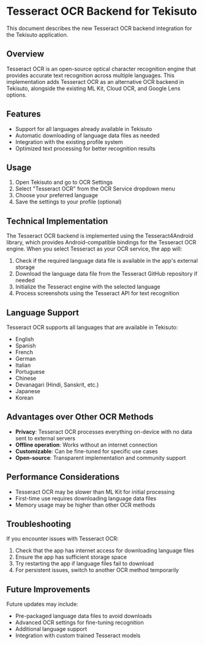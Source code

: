 # Tesseract OCR Backend for Tekisuto

This document describes the new Tesseract OCR backend integration for the Tekisuto application.

## Overview

Tesseract OCR is an open-source optical character recognition engine that provides accurate text recognition across multiple languages. This implementation adds Tesseract OCR as an alternative OCR backend in Tekisuto, alongside the existing ML Kit, Cloud OCR, and Google Lens options.

## Features

- Support for all languages already available in Tekisuto
- Automatic downloading of language data files as needed
- Integration with the existing profile system
- Optimized text processing for better recognition results

## Usage

1. Open Tekisuto and go to OCR Settings
2. Select "Tesseract OCR" from the OCR Service dropdown menu
3. Choose your preferred language
4. Save the settings to your profile (optional)

## Technical Implementation

The Tesseract OCR backend is implemented using the Tesseract4Android library, which provides Android-compatible bindings for the Tesseract OCR engine. When you select Tesseract as your OCR service, the app will:

1. Check if the required language data file is available in the app's external storage
2. Download the language data file from the Tesseract GitHub repository if needed
3. Initialize the Tesseract engine with the selected language
4. Process screenshots using the Tesseract API for text recognition

## Language Support

Tesseract OCR supports all languages that are available in Tekisuto:

- English
- Spanish
- French
- German
- Italian
- Portuguese
- Chinese
- Devanagari (Hindi, Sanskrit, etc.)
- Japanese
- Korean

## Advantages over Other OCR Methods

- **Privacy**: Tesseract OCR processes everything on-device with no data sent to external servers
- **Offline operation**: Works without an internet connection
- **Customizable**: Can be fine-tuned for specific use cases
- **Open-source**: Transparent implementation and community support

## Performance Considerations

- Tesseract OCR may be slower than ML Kit for initial processing
- First-time use requires downloading language data files
- Memory usage may be higher than other OCR methods

## Troubleshooting

If you encounter issues with Tesseract OCR:

1. Check that the app has internet access for downloading language files
2. Ensure the app has sufficient storage space
3. Try restarting the app if language files fail to download
4. For persistent issues, switch to another OCR method temporarily

## Future Improvements

Future updates may include:

- Pre-packaged language data files to avoid downloads
- Advanced OCR settings for fine-tuning recognition
- Additional language support
- Integration with custom trained Tesseract models
